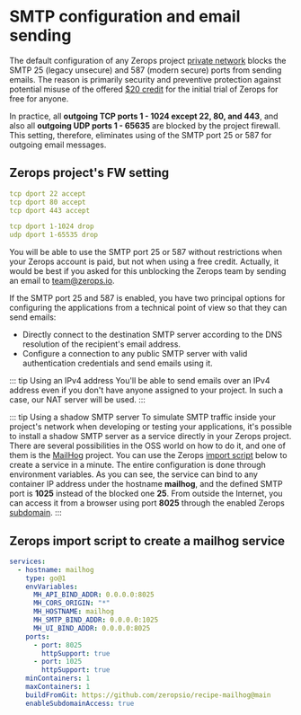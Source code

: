 # SMTP configuration and email sending

The default configuration of any Zerops project [private network](/documentation/routing/routing-between-project-services.html) blocks the SMTP 25  (legacy unsecure) and 587 (modern secure) ports from sending emails. The reason is primarily security and preventive protection against potential misuse of the offered [$20 credit](/documentation/overview/pricing.html#credit-and-free-zerops-credit) for the initial trial of Zerops for free for anyone.

In practice, all **outgoing TCP ports 1 - 1024 except 22, 80, and 443**, and also all **outgoing UDP ports 1 - 65635** are blocked by the project firewall. This setting, therefore, eliminates using of the SMTP port 25 or 587 for outgoing email messages.

## Zerops project's FW setting

```yaml
tcp dport 22 accept
tcp dport 80 accept
tcp dport 443 accept

tcp dport 1-1024 drop
udp dport 1-65535 drop
```

You will be able to use the SMTP port 25 or 587 without restrictions when your Zerops account is paid, but not when using a free credit. Actually, it would be best if you asked for this unblocking the Zerops team by sending an email to [team@zerops.io](mailto:team@zerops.io).

If the SMTP port 25 and 587 is enabled, you have two principal options for configuring the applications from a technical point of view so that they can send emails:

* Directly connect to the destination SMTP server according to the DNS resolution of the recipient's email address.
* Configure a connection to any public SMTP server with valid authentication credentials and send emails using it.

<!-- markdownlint-disable DOCSMD004 -->
::: tip Using an IPv4 address
You'll be able to send emails over an IPv4 address even if you don't have anyone assigned to your project. In such a case, our NAT server will be used.
:::
<!-- markdownlint-enable DOCSMD004 -->

<!-- markdownlint-disable DOCSMD004 -->
::: tip Using a shadow SMTP server
To simulate SMTP traffic inside your project's network when developing or testing your applications, it's possible to install a shadow SMTP server as a service directly in your Zerops project. There are several possibilities in the OSS world on how to do it, and one of them is the [MailHog](https://github.com/mailhog/MailHog) project. You can use the Zerops [import script](/documentation/export-import/project-service-export-import.html) below to create a service in a minute. The entire configuration is done through environment variables. As you can see, the service can bind to any container IP address under the hostname **mailhog**, and the defined SMTP port is **1025** instead of the blocked one **25**. From outside the Internet, you can access it from a browser using port **8025** through the enabled Zerops [subdomain](/documentation/routing/zerops-subdomain.html).
:::
<!-- markdownlint-enable DOCSMD004 -->

## Zerops import script to create a mailhog service

```yaml
services:
  - hostname: mailhog
    type: go@1
    envVariables:
      MH_API_BIND_ADDR: 0.0.0.0:8025
      MH_CORS_ORIGIN: "*"
      MH_HOSTNAME: mailhog
      MH_SMTP_BIND_ADDR: 0.0.0.0:1025
      MH_UI_BIND_ADDR: 0.0.0.0:8025
    ports:
      - port: 8025
        httpSupport: true
      - port: 1025
        httpSupport: true
    minContainers: 1
    maxContainers: 1
    buildFromGit: https://github.com/zeropsio/recipe-mailhog@main
    enableSubdomainAccess: true
```

